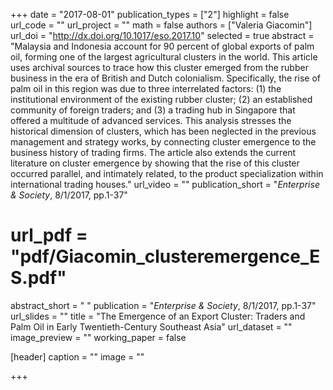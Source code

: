 +++
date = "2017-08-01"
publication_types = ["2"]
highlight = false
url_code = ""
url_project = ""
math = false
authors = ["Valeria Giacomin"]
url_doi = "http://dx.doi.org/10.1017/eso.2017.10"
selected = true
abstract = "Malaysia and Indonesia account for 90 percent of global exports of palm oil, forming one of the largest agricultural clusters in the world. This article uses archival sources to trace how this cluster emerged from the rubber business in the era of British and Dutch colonialism. Specifically, the rise of palm oil in this region was due to three interrelated factors: (1) the institutional environment of the existing rubber cluster; (2) an established community of foreign traders; and (3) a trading hub in Singapore that offered a multitude of advanced services. This analysis stresses the historical dimension of clusters, which has been neglected in the previous management and strategy works, by connecting cluster emergence to the business history of trading firms. The article also extends the current literature on cluster emergence by showing that the rise of this cluster occurred parallel, and intimately related, to the product specialization within international trading houses."
url_video = ""
publication_short = "*Enterprise & Society*, 8/1/2017, pp.1-37"
# url_pdf = "pdf/Giacomin_clusteremergence_ES.pdf"
abstract_short = " "
publication = "*Enterprise & Society*, 8/1/2017, pp.1-37"
url_slides = ""
title = "The Emergence of an Export Cluster: Traders and Palm Oil in Early Twentieth-Century Southeast Asia"
url_dataset = ""
image_preview = ""
working_paper = false

[header]
  caption = ""
  image = ""

+++
